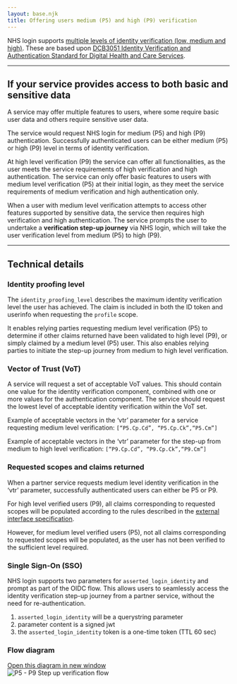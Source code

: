 ```yaml
---
layout: base.njk
title: Offering users medium (P5) and high (P9) verification
---
```


NHS login supports [multiple levels of identity verification (low, medium and high)](https://nhsconnect.github.io/nhslogin/user-journeys). These are based upon [DCB3051 Identity Verification and Authentication Standard for Digital Health and Care Services](http://digital.nhs.uk/isce/publication/dcb3051).

---

## If your service provides access to both basic and sensitive data

A service may offer multiple features to users, where some require basic user data and others require sensitive user data.

The service would request NHS login for medium (P5) and high (P9) authentication. Successfully authenticated users can be either medium (P5) or high (P9) level in terms of identity verification.

At high level verification (P9) the service can offer all functionalities, as the user meets the service requirements of high verification and high authentication. The service can only offer basic features to users with medium level verification (P5) at their initial login, as they meet the service requirements of medium verification and high authentication only.

When a user with medium level verification attempts to access other features supported by sensitive data, the service then requires high verification and high authentication. The service prompts the user to undertake a **verification step-up journey** via NHS login, which will take the user verification level from medium (P5) to high (P9).

---

## Technical details 

### Identity proofing level

The `identity_proofing_level` describes the maximum identity verification level the user has achieved. The claim is included in both the ID token and userinfo when requesting the `profile` scope.

It enables relying parties requesting medium level verification (P5) to determine if other claims returned have been validated to high level (P9), or simply claimed by a medium level (P5) user. This also enables relying parties to initiate the step-up journey from medium to high level verification.

### Vector of Trust (VoT)

A service will request a set of acceptable VoT values. This should contain one value for the identity verification component, combined with one or more values for the authentication component. The service should request the lowest level of acceptable identity verification within the VoT set.

Example of acceptable vectors in the ‘vtr’ parameter for a service requesting medium level verification:
`[“P5.Cp.Cd”, “P5.Cp.Ck”,“P5.Cm”]`

Example of acceptable vectors in the ‘vtr’ parameter for the step-up from medium to high level verification:
`[“P9.Cp.Cd”, “P9.Cp.Ck”,“P9.Cm”]`

### Requested scopes and claims returned

When a partner service requests medium level identity verification in the ‘vtr’ parameter, successfully authenticated users can either be P5 or P9.

For high level verified users (P9), all claims corresponding to requested scopes will be populated according to the rules described in the [external interface specification](https://nhsconnect.github.io/nhslogin/interface-spec-doc/).

However, for medium level verified users (P5), not all claims corresponding to requested scopes will be populated, as the user has not been verified to the sufficient level required.

### Single Sign-On (SSO)

NHS login supports two parameters for `asserted_login_identity` and prompt as part of the OIDC flow. This allows users to seamlessly access the identity verification step-up journey from a partner service, without the need for re-authentication.

1. `asserted_login_identity` will be a querystring parameter 
2. parameter content is a signed jwt
3. the `asserted_login_identity` token is a one-time token (TTL 60 sec)

### Flow diagram

<div class="design-example">
<a href="https://raw.githubusercontent.com/nhsconnect/nhslogin/main/src/images/P5-P9Step-upflow_small.png" class="design-example__pop-out" target="_blank">Open this diagram in new window</a>
    <div class="code-embed">
    <img class="nhsuk-image__img" src="https://github.com/nhsconnect/nhslogin/raw/main/src/images/P5-P9Step-upflow_small.png" alt="P5 - P9 Step up verification flow">
</div>
</div>

